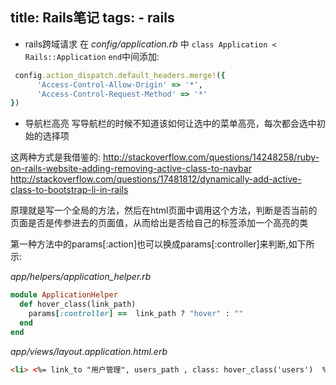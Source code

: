 title: Rails笔记
tags: 
    - rails
---

- rails跨域请求
在 *config/application.rb* 中 `class Application < Rails::Application` `end`中间添加:     

```ruby
 config.action_dispatch.default_headers.merge!({
      'Access-Control-Allow-Origin' => '*',
      'Access-Control-Request-Method' => '*'
})
```
- 导航栏高亮
写导航栏的时候不知道该如何让选中的菜单高亮，每次都会选中初始的选择项

这两种方式是我借鉴的:
http://stackoverflow.com/questions/14248258/ruby-on-rails-website-adding-removing-active-class-to-navbar
http://stackoverflow.com/questions/17481812/dynamically-add-active-class-to-bootstrap-li-in-rails


原理就是写一个全局的方法，然后在html页面中调用这个方法，判断是否当前的页面是否是传参进去的页面值，从而给出是否给自己的标签添加一个高亮的类

第一种方法中的params[:action]也可以换成params[:controller]来判断,如下所示:

*app/helpers/application_helper.rb*

```ruby
module ApplicationHelper
  def hover_class(link_path)
    params[:controller] ==  link_path ? "hover" : ""
  end
end
```
*app/views/layout.application.html.erb*

```html
<li> <%= link_to "用户管理", users_path , class: hover_class('users')  %> </li>
```
